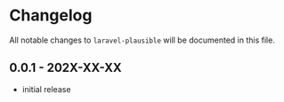 # Changelog

All notable changes to `laravel-plausible` will be documented in this file.

## 0.0.1 - 202X-XX-XX

- initial release
